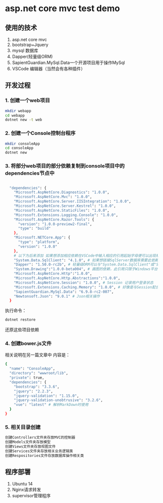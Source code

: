 # asp.net core mvc test demo

## 使用的技术
1. asp.net core mvc
2. bootstrap+Jquery
3. mysql 数据库
4. Dapper(轻量级ORM)
5. SapientGuardian.MySql.Data一个开源项目用于操作MySql
6. VSCode 编辑器（当然会有各种插件）

## 开发过程
### 1. 创建一个web项目
``` bash
mkdir webapp
cd webapp
dotnet new -t web
```

### 2. 创建一个Console控制台程序
``` bash
mkdir consoleApp
cd consoleApp
dotnet new
```

### 3. 将部分web项目的部分依赖复制到console项目中的dependencies节点中

``` bash

  "dependencies": {
    "Microsoft.AspNetCore.Diagnostics": "1.0.0",
    "Microsoft.AspNetCore.Mvc": "1.0.0",
    "Microsoft.AspNetCore.Server.IISIntegration": "1.0.0",
    "Microsoft.AspNetCore.Server.Kestrel": "1.0.0",
    "Microsoft.AspNetCore.StaticFiles": "1.0.0",
    "Microsoft.Extensions.Logging.Console": "1.0.0",
    "Microsoft.AspNetCore.Razor.Tools": {
      "version": "1.0.0-preview2-final",
      "type": "build"
    },
    "Microsoft.NETCore.App": {
      "type": "platform",
      "version": "1.0.0"
    },
    # 以下为后来添加 如果想添加相应依赖在VSCode中输入相应的引用起始字母便可以出现相应的提示（必须要安装C#插件）
    "System.Data.SqlClient": "4.1.0", # 如果想链接SqlServer数据库需要此依赖即可
    "Dapper": "1.50.0-rc2b", # 轻量级ORM可以与"System.Data.SqlClient"或"SapientGuardian.MySql.Data"依赖相互合作而分别操作SqlServer或MySql数据库
    "System.Drawing":"1.0.0-beta004", # 画图的依赖，此引用只限于Windows平台使用Linux并不支持
    "Microsoft.AspNetCore.Http":"1.0.0",
    "Microsoft.AspNetCore.Http.Abstractions":"1.0.0",
    "Microsoft.AspNetCore.Session": "1.0.0", # Session 记录用户登录状态
    "Microsoft.Extensions.Caching.Memory": "1.0.0", # 好像是与Session配合使用
    "SapientGuardian.MySql.Data": "6.9.8-rc2-007",
    "Newtonsoft.Json": "9.0.1" # Json相关操作
  }

```
执行命令：
``` bash
dotnet restore
```
还原这些项目依赖

### 4. 创建bower.js文件

相关说明在另一篇文章中
内容是：
``` bash
{
  "name": "ConsoleApp",
  "directory": "wwwroot/lib",
  "private": true,
  "dependencies": {
    "bootstrap": "3.3.6",
    "jquery": "2.2.3",
    "jquery-validation": "1.15.0",
    "jquery-validation-unobtrusive": "3.2.6",
    "vue": "latest" # 解析MarkDown时使用
  }
}

```

### 5. 相关目录创建

``` bash
创建Controllers文件夹存放MVC的控制器
创建Models文件夹存放模型
创建Views文件夹存放视图文件
创建Services文件夹存放相关业务逻辑类
创建Respositories文件存放数据库操作相关类
```

## 程序部署
1. Ubuntu 14
2. Nginx请求转发
3. supervisor管理程序
